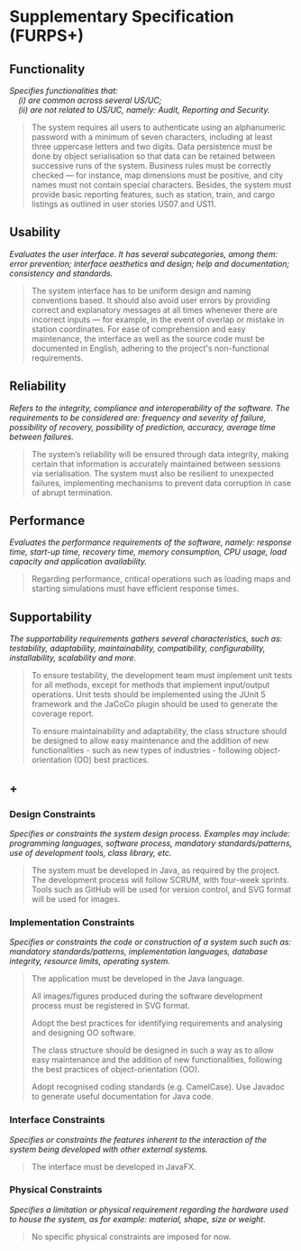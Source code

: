 # Supplementary Specification (FURPS+)

## Functionality

_Specifies functionalities that:  
&nbsp; &nbsp; (i) are common across several US/UC;  
&nbsp; &nbsp; (ii) are not related to US/UC, namely: Audit, Reporting and Security._

>The system requires all users to authenticate using an alphanumeric password with a minimum of seven characters, including at least three uppercase letters and two digits. Data persistence must be done by object serialisation so that data can be retained between successive runs of the system. Business rules must be correctly checked — for instance, map dimensions must be positive, and city names must not contain special characters. Besides, the system must provide basic reporting features, such as station, train, and cargo listings as outlined in user stories US07 and US11.

## Usability

_Evaluates the user interface. It has several subcategories,
among them: error prevention; interface aesthetics and design; help and
documentation; consistency and standards._

>The system interface has to be uniform design and naming conventions based. It should also avoid user errors by providing correct and explanatory messages at all times whenever there are incorrect inputs — for example, in the event of overlap or mistake in station coordinates. For ease of comprehension and easy maintenance, the interface as well as the source code must be documented in English, adhering to the project's non-functional requirements.

## Reliability

_Refers to the integrity, compliance and interoperability of the software. The requirements to be considered are: frequency and severity of failure, possibility of recovery, possibility of prediction, accuracy, average time between failures._

>The system’s reliability will be ensured through data integrity, making certain that information is accurately maintained between sessions via serialisation. The system must also be resilient to unexpected failures, implementing mechanisms to prevent data corruption in case of abrupt termination.

## Performance

_Evaluates the performance requirements of the software, namely: response time, start-up time, recovery time, memory consumption, CPU usage, load capacity and application availability._

>Regarding performance, critical operations such as loading maps and starting simulations must have efficient response times.

## Supportability

_The supportability requirements gathers several characteristics, such as:
testability, adaptability, maintainability, compatibility,
configurability, installability, scalability and more._

>To ensure testability, the development team must implement unit tests for all methods, except for methods that implement input/output operations. Unit tests should be implemented using the JUnit 5 framework and the JaCoCo plugin should be used to generate the coverage report.
>
>To ensure maintainability and adaptability, the class structure should be designed to allow easy maintenance and the addition of new functionalities - such as new types of industries - following object-orientation (OO) best practices.

## +

### Design Constraints

_Specifies or constraints the system design process. Examples may include: programming languages, software process, mandatory standards/patterns, use of development tools, class library, etc._

>The system must be developed in Java, as required by the project. The development process will follow SCRUM, with four-week sprints. Tools such as GitHub will be used for version control, and SVG format will be used for images.

### Implementation Constraints

_Specifies or constraints the code or construction of a system such
such as: mandatory standards/patterns, implementation languages,
database integrity, resource limits, operating system._

>The application must be developed in the Java language.
>
>All images/figures produced during the software development process must be registered in SVG format.
>
>Adopt the best practices for identifying requirements and analysing and designing OO software.
>
>The class structure should be designed in such a way as to allow easy maintenance and the addition of new functionalities, following the best practices of object-orientation (OO).
>
>Adopt recognised coding standards (e.g. CamelCase).
Use Javadoc to generate useful documentation for Java code.

### Interface Constraints

_Specifies or constraints the features inherent to the interaction of the
system being developed with other external systems._

>The interface must be developed in JavaFX.

### Physical Constraints

_Specifies a limitation or physical requirement regarding the hardware used to house the system, as for example: material, shape, size or weight._

>No specific physical constraints are imposed for now.